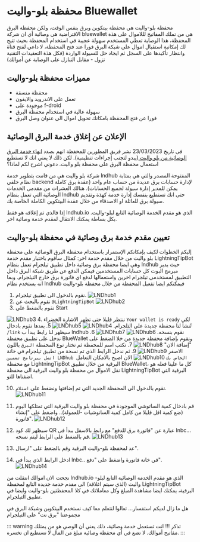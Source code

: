# محفظة بلو-واليت Bluewallet
محفظة بلو-واليت هي محفظة بيتكوين وبرق بنفس الوقت، ولكن محفظة البرق الافتراضية هي وصائية أي ان شركة bluewallet هي من تملك المفاتيح لللاموال على هذة المحفظة، هذا الوصاية تعطي المستخدم سهولة عجيبة في استخدام المحفظة بحيث تتيح لك إمكانية استقبال اموال على شبكة البرق فورا عند فتح المحفظة، لا داعي لفتح قناة وانتظار تأكيدها على السجل ثم ايجاد حل للسيولة الواردة (فكل هذة التعقيدات التقنية تزول - مقابل التنازل على الوصاية عن أموالك) 

## مميزات محفظة بلو-واليت
- محفظة منسقة
- تعمل على الاندرويد والايفون
- موجودة على f-droid
- سهولة عالية في استخدام محفظة البرق 
- فورا عن فتح المحفظة بامكانك تحويل اموال الى عنوان وصل البرق

## الإعلان عن إغلاق خدمة البرق الوصائية

في تاريخ 23/03/2023 نشر فريق المطورين للمحفظة انهم بصدد [انهاء خدمة البرق الوصائية من بلو واليت ](https://bluewallet.io/sunsetting-lndhub/) (يبدو لتجنب إجراءات تنظيمية). لكن ذلك لا يعني انك لا تستطيع استعمال محفظة البرق على محفظة بلو واليت. 
دعوني اشرح لكم لماذا؟

شركة بلو واليت هي من قامت بتطوير خدمة lndhub المفتوحة المصدر والتي هي بمثابة نظام خلفي backend لإدارة حسابات برق عديدة من حساب عام واحد (عقدة برق كاملة يمكن للمدير إدارة سيولة لجميع الحسابات). هنالك العشرات من مقدمي الخدمات الوصائية التي تعمل بنظام lndhub  حتى انك تستطيع بنفسك إدارة خدمة كهذة وتقديم سيولة برق للعائلة او الاصدقاء من خلال عقدة البيتكوين الكاملة الخاصة بك.

إذا فالذي تم إغلاقه هو فقط lndhub.io الذي هو مقدم الخدمة الوصائية التابع لبلو-واليت. بكل بساطة يمكنك الانتقال لمقدم خدمة وصائية اخر.

## تعيين مقدم خدمة برق وصائية في محفظة بلو-واليت  
إليكم الخطوات لكيف بإمكانكم الإستمرار باستخدام محفظة البرق الوصائية على محفظة بلو واليت من خلال مقدم خدمة اخر:
كمثال سأقوم باختيار مقدم خدمة LightningTipBot وهي ايضا محفظة برق وصائية داخل تطبيق تيلجرام تعمل بنظام lndhub حيث يدير مبرمج البوت كل حسابات المستخدمين فيمكن الدفع عن طريق شبكة البرق داخل التطبيق لمستخدمي تيلجرام اخرين واستعمالها لدفع اي فاتورة برق خارج التيلجرام. وبما انه يستخدم نظام lndhub فيمكنكم ايضا تفعيل المحفظة من خلال محفظة بلو-واليت

1. نقوم بالدخول الى تطبيق تيلجرام.
![LNDhub1](/images/wallets/bluewallet/lndhub/1.jpg)
2. نقوم بالبحث عن `@LightningTipBot`
![LNDhub2](/images/wallets/bluewallet/lndhub/2.jpg)
3. نقوم بالضغط على Start

![LNDhub3](/images/wallets/bluewallet/lndhub/3.jpg)
4. ننتظر قليلا حتى تظهر الاشارة الخضراء  `Your wallet is ready` لكي تُنشأ لنا محفظة جديدة على التلجرام.
![LNDhub4](/images/wallets/bluewallet/lndhub/4.jpg)
![LNDhub5](/images/wallets/bluewallet/lndhub/5.jpg)
5. بعدها نقوم بادخال `/link` سيظهر لنا رابط يبدأ ب lndhub نقوم بنسخه.
![LNDhub6](/images/wallets/bluewallet/lndhub/6.jpg)
![LNDhub7](/images/wallets/bluewallet/lndhub/7.jpg)
6.  ندخل على تطبيق محفظة BlueWallet ونقوم بإضافة محفظة جديدة من خلا الضغط على "إضافة الان"
![LNDhub8](/images/wallets/bluewallet/lndhub/8.png)
7.  نكتب اسم للمحفظة ثم نختار نوع المحفظة `البرق` باللون الاصفر
![LNDhub9](/images/wallets/bluewallet/lndhub/9.png)
9. ثم ندخل الرابط الذي تم نسخة من تطبيق تيلجرام في خانة `اتصل ببرنامج تضمين LNDhub الخاص بك`
![LNDhub10](/images/wallets/bluewallet/lndhub/10.png)
الان اصبح بالامكان التعامل مع محفظة LightningTipBot البرقية من خلال تطبيق BlueWallet، كل ما علينا فعله هو نقل الاموال من محفظة بلو واليت البرقية الى محفظة LightningTipBot البرقية التي اضفناها للتو.

10.  نقوم بالدخول الى المحفظة الجديد التي تم إضافتها ونضغط على `استلام`.
![LNDhub11](/images/wallets/bluewallet/lndhub/11.png)

11. قم بادخال كمية الساتوشي الموجودة في محفظة بلو واليت البرقية التي تمتلكها اليوم (ضع كمية اقل قليلا من كامل كمية الساتوشيات -للعمولة).. واضغط على "إنشاء فاتورة".
![LNDhub12](/images/wallets/bluewallet/lndhub/12.png)
12. سيظهر لك كود QR عبارة عن "فاتورة برق للدفع" مع رابط بالاسفل يبدأ في lnbc... قم بالضغط على الرابط ليتم نسخه.
![LNDhub13](/images/wallets/bluewallet/lndhub/13.png)
13. عد لمحفظة بلو-واليت البرقية وقم بالضغط على "ارسال".

14. ادخل الرابط الذي يبدأ في lnbc.. في خانة فاتورة واضغط على "دفع".
![LNDhub14](/images/wallets/bluewallet/lndhub/14.png)


نجحت الان اموالك انتقلت من lndhub.io الذي هو مقدم الخدمة الوصائية التابع لبلو-واليت (الذي سيتم اغلاقة) الى مقدم خدمة جديدة التابع لمحفظة LightningTipBot البرقية، يمكنك ايضا مشاهدة المبلغ وكل معاملاتك في كلا المحفظتين بلو-واليت وايضا في تطبيق التيلجرام.


هل ما زال لديكم استفسار... تعالوا لنتعلم معا كيف نستخدم البيتكوين وشبكة البرق في مجموعتنا "برق نت" على التيلجرام

::: warning تذكر !!!
انت تستعمل خدمة وصائية، ذلك يعني أن الوصي هو من يمتلك مفاتيح أموالك. لا تضع في أي محفظة وصائية مبلغ من المال لا تستطيع ان تخسره.
:::
